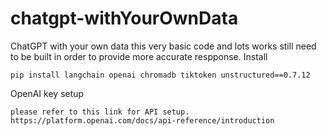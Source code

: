 # chatgpt-withYourOwnData
ChatGPT with your own data 
this very basic code and lots works still need to be built in order to provide more accurate respponse. 
Install 
```
pip install langchain openai chromadb tiktoken unstructured==0.7.12
```

OpenAI key setup
```
please refer to this link for API setup.  https://platform.openai.com/docs/api-reference/introduction
```